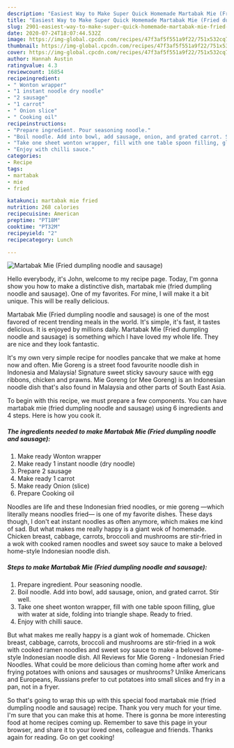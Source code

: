 ```yaml
---
description: "Easiest Way to Make Super Quick Homemade Martabak Mie (Fried dumpling noodle and sausage)"
title: "Easiest Way to Make Super Quick Homemade Martabak Mie (Fried dumpling noodle and sausage)"
slug: 2901-easiest-way-to-make-super-quick-homemade-martabak-mie-fried-dumpling-noodle-and-sausage
date: 2020-07-24T18:07:44.532Z
image: https://img-global.cpcdn.com/recipes/47f3af5f551a9f22/751x532cq70/martabak-mie-fried-dumpling-noodle-and-sausage-recipe-main-photo.jpg
thumbnail: https://img-global.cpcdn.com/recipes/47f3af5f551a9f22/751x532cq70/martabak-mie-fried-dumpling-noodle-and-sausage-recipe-main-photo.jpg
cover: https://img-global.cpcdn.com/recipes/47f3af5f551a9f22/751x532cq70/martabak-mie-fried-dumpling-noodle-and-sausage-recipe-main-photo.jpg
author: Hannah Austin
ratingvalue: 4.3
reviewcount: 16854
recipeingredient:
- " Wonton wrapper"
- "1 instant noodle dry noodle"
- "2 sausage"
- "1 carrot"
- " Onion slice"
- " Cooking oil"
recipeinstructions:
- "Prepare ingredient. Pour seasoning noodle."
- "Boil noodle. Add into bowl, add sausage, onion, and grated carrot. Stir well."
- "Take one sheet wonton wrapper, fill with one table spoon filling, glue with water at side, folding into triangle shape. Ready to fried."
- "Enjoy with chilli sauce."
categories:
- Recipe
tags:
- martabak
- mie
- fried

katakunci: martabak mie fried 
nutrition: 268 calories
recipecuisine: American
preptime: "PT18M"
cooktime: "PT32M"
recipeyield: "2"
recipecategory: Lunch

---
```



![Martabak Mie (Fried dumpling noodle and sausage)](https://img-global.cpcdn.com/recipes/47f3af5f551a9f22/751x532cq70/martabak-mie-fried-dumpling-noodle-and-sausage-recipe-main-photo.jpg)

Hello everybody, it's John, welcome to my recipe page. Today, I'm gonna show you how to make a distinctive dish, martabak mie (fried dumpling noodle and sausage). One of my favorites. For mine, I will make it a bit unique. This will be really delicious.

Martabak Mie (Fried dumpling noodle and sausage) is one of the most favored of recent trending meals in the world. It's simple, it's fast, it tastes delicious. It is enjoyed by millions daily. Martabak Mie (Fried dumpling noodle and sausage) is something which I have loved my whole life. They are nice and they look fantastic.

It&#39;s my own very simple recipe for noodles pancake that we make at home now and often. Mie Goreng is a street food favourite noodle dish in Indonesia and Malaysia! Signature sweet sticky savoury sauce with egg ribbons, chicken and prawns. Mie Goreng (or Mee Goreng) is an Indonesian noodle dish that&#39;s also found in Malaysia and other parts of South East Asia.


To begin with this recipe, we must prepare a few components. You can have martabak mie (fried dumpling noodle and sausage) using 6 ingredients and 4 steps. Here is how you cook it.

<!--inarticleads1-->

##### The ingredients needed to make Martabak Mie (Fried dumpling noodle and sausage):

1. Make ready  Wonton wrapper
1. Make ready 1 instant noodle (dry noodle)
1. Prepare 2 sausage
1. Make ready 1 carrot
1. Make ready  Onion (slice)
1. Prepare  Cooking oil


Noodles are life and these Indonesian fried noodles, or mie goreng —which literally means noodles fried— is one of my favorite dishes. These days though, I don&#39;t eat instant noodles as often anymore, which makes me kind of sad. But what makes me really happy is a giant wok of homemade. Chicken breast, cabbage, carrots, broccoli and mushrooms are stir-fried in a wok with cooked ramen noodles and sweet soy sauce to make a beloved home-style Indonesian noodle dish. 

<!--inarticleads2-->

##### Steps to make Martabak Mie (Fried dumpling noodle and sausage):

1. Prepare ingredient. Pour seasoning noodle.
1. Boil noodle. Add into bowl, add sausage, onion, and grated carrot. Stir well.
1. Take one sheet wonton wrapper, fill with one table spoon filling, glue with water at side, folding into triangle shape. Ready to fried.
1. Enjoy with chilli sauce.


But what makes me really happy is a giant wok of homemade. Chicken breast, cabbage, carrots, broccoli and mushrooms are stir-fried in a wok with cooked ramen noodles and sweet soy sauce to make a beloved home-style Indonesian noodle dish. All Reviews for Mie Goreng - Indonesian Fried Noodles. What could be more delicious than coming home after work and frying potatoes with onions and sausages or mushrooms? Unlike Americans and Europeans, Russians prefer to cut potatoes into small slices and fry in a pan, not in a fryer. 

So that's going to wrap this up with this special food martabak mie (fried dumpling noodle and sausage) recipe. Thank you very much for your time. I'm sure that you can make this at home. There is gonna be more interesting food at home recipes coming up. Remember to save this page in your browser, and share it to your loved ones, colleague and friends. Thanks again for reading. Go on get cooking!

